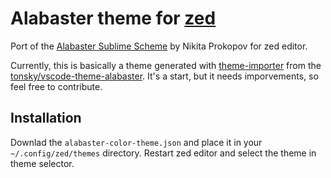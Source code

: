 # Alabaster theme for [zed](https://zed.dev)

Port of the [Alabaster Sublime Scheme](https://github.com/tonsky/sublime-scheme-alabaster) by Nikita Prokopov for zed editor.

Currently, this is basically a theme generated with [theme-importer](https://github.com/zed-industries/zed/tree/main/crates/theme_importer) from the [tonsky/vscode-theme-alabaster](https://github.com/tonsky/vscode-theme-alabaster). It's a start, but it needs imporvements, so feel free to contribute.

## Installation

Downlad the `alabaster-color-theme.json` and place it in your `~/.config/zed/themes` directory. Restart zed editor and select the theme in theme selector.
